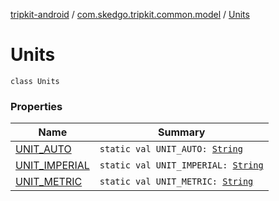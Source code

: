 [tripkit-android](../../index.md) / [com.skedgo.tripkit.common.model](../index.md) / [Units](./index.md)

# Units

`class Units`

### Properties

| Name | Summary |
|---|---|
| [UNIT_AUTO](-u-n-i-t_-a-u-t-o.md) | `static val UNIT_AUTO: `[`String`](https://kotlinlang.org/api/latest/jvm/stdlib/kotlin/-string/index.html) |
| [UNIT_IMPERIAL](-u-n-i-t_-i-m-p-e-r-i-a-l.md) | `static val UNIT_IMPERIAL: `[`String`](https://kotlinlang.org/api/latest/jvm/stdlib/kotlin/-string/index.html) |
| [UNIT_METRIC](-u-n-i-t_-m-e-t-r-i-c.md) | `static val UNIT_METRIC: `[`String`](https://kotlinlang.org/api/latest/jvm/stdlib/kotlin/-string/index.html) |
